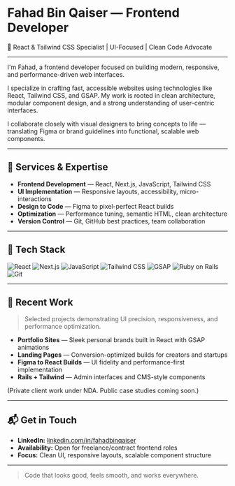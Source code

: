 # Fahad Bin Qaiser — Frontend Developer

🚀 React & Tailwind CSS Specialist | UI-Focused | Clean Code Advocate

---

I'm Fahad, a frontend developer focused on building modern, responsive, and performance-driven web interfaces.

I specialize in crafting fast, accessible websites using technologies like React, Tailwind CSS, and GSAP. My work is rooted in clean architecture, modular component design, and a strong understanding of user-centric interfaces.

I collaborate closely with visual designers to bring concepts to life — translating Figma or brand guidelines into functional, scalable web components.

---

## 💼 Services & Expertise

- **Frontend Development** — React, Next.js, JavaScript, Tailwind CSS
- **UI Implementation** — Responsive layouts, accessibility, micro-interactions
- **Design to Code** — Figma to pixel-perfect React builds
- **Optimization** — Performance tuning, semantic HTML, clean architecture
- **Version Control** — Git, GitHub best practices, team collaboration

---

## 🧰 Tech Stack

![React](https://img.shields.io/badge/-React-61DAFB?style=flat-square&logo=react&logoColor=black)
![Next.js](https://img.shields.io/badge/-Next.js-000000?style=flat-square&logo=next.js&logoColor=white)
![JavaScript](https://img.shields.io/badge/-JavaScript-F7DF1E?style=flat-square&logo=javascript&logoColor=black)
![Tailwind CSS](https://img.shields.io/badge/-TailwindCSS-38B2AC?style=flat-square&logo=tailwind-css&logoColor=white)
![GSAP](https://img.shields.io/badge/-GSAP-88CE02?style=flat-square&logo=greensock&logoColor=black)
![Ruby on Rails](https://img.shields.io/badge/-Rails-CC0000?style=flat-square&logo=rubyonrails&logoColor=white)
![Git](https://img.shields.io/badge/-Git-F05032?style=flat-square&logo=git&logoColor=white)

---

## 📌 Recent Work

> Selected projects demonstrating UI precision, responsiveness, and performance optimization.

- **Portfolio Sites** — Sleek personal brands built in React with GSAP animations
- **Landing Pages** — Conversion-optimized builds for creators and startups
- **Figma to React Builds** — UI fidelity and performance-first implementation
- **Rails + Tailwind** — Admin interfaces and CMS-style components

(Private client work under NDA. Public case studies coming soon.)

---

## 📬 Get in Touch

- **LinkedIn:** [linkedin.com/in/fahadbinqaiser](https://www.linkedin.com/in/fahadbinqaiser/)
- **Availability:** Open for freelance/contract frontend roles
- **Focus:** Clean UI, responsive layouts, scalable component structure

---

> Code that looks good, feels smooth, and works everywhere.
